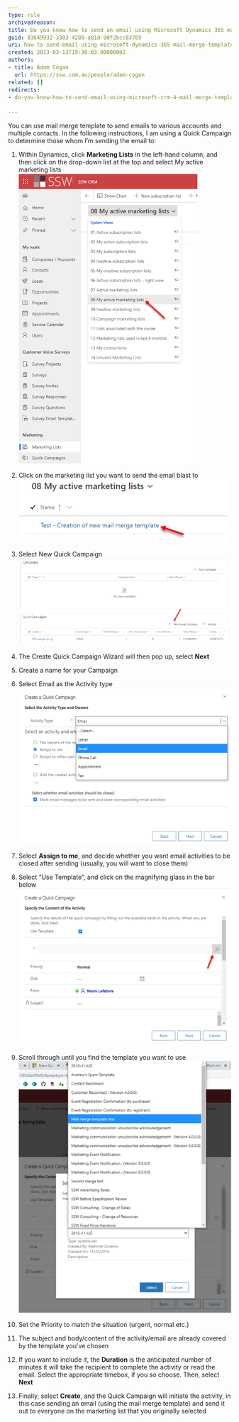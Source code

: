 ```yaml
---
type: rule
archivedreason: 
title: Do you know how to send an email using Microsoft Dynamics 365 mail merge templates?
guid: 83649932-3303-4280-a81d-90f2bcc83769
uri: how-to-send-email-using-microsoft-dynamics-365-mail-merge-template
created: 2013-03-13T19:30:03.0000000Z
authors:
- title: Adam Cogan
  url: https://ssw.com.au/people/adam-cogan
related: []
redirects: 
- do-you-know-how-to-send-email-using-microsoft-crm-4-mail-merge-template

---
```


You can use mail merge template to send emails to various accounts and multiple contacts. In the following instructions, I am using a Quick Campaign to determine those whom I’m sending the email to:

<!--endintro-->

1.	Within Dynamics, click **Marketing Lists** in the left-hand column, and then click on the drop-down list at the top and select My active marketing lists   
  ![Figure: Find your active marketing lists to send out an email blast with mail merge templates](send-email-email-template-2.png)

2.	Click on the marketing list you want to send the email blast to 
  ![Figure: Selection of marketing list](send-email-email-template-3.png)

3.	Select New Quick Campaign
  ![Figure: Selecting New Quick Campaigns](send-email-email-template-4.png)

4.	The Create Quick Campaign Wizard will then pop up, select **Next**

5.	Create a name for your Campaign

6.	Select Email as the Activity type
  ![Figure: Selecting Email as your activity type](send-email-email-template-5.png)

7.	Select **Assign to me**, and decide whether you want email activities to be closed after sending (usually, you will want to close them)

8.	Select “Use Template”, and click on the magnifying glass in the bar below
  ![Figure: Searching for the template you want to use](send-email-email-template-6.png)

9.	Scroll through until you find the template you want to use
  ![Figure: Template selection](send-email-email-template-7.png)

10.	Set the Priority to match the situation (urgent, normal etc.)

11.	The subject and body/content of the activity/email are already covered by the template you’ve chosen

12.	If you want to include it, the **Duration** is the anticipated number of minutes it will take the recipient to complete the activity or read the email. Select the appropriate timebox, if you so choose. Then, select **Next**

13.	Finally, select **Create**, and the Quick Campaign will initiate the activity, in this case sending an email (using the mail merge template) and send it out to everyone on the marketing list that you originally selected
